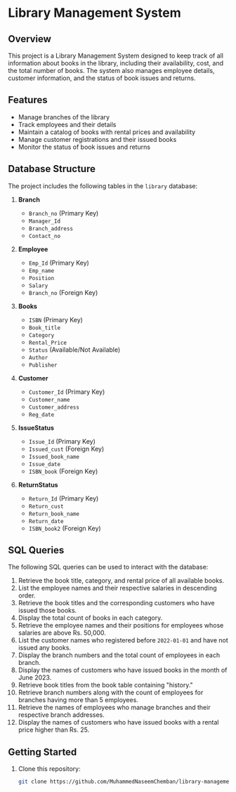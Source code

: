 # Library Management System

## Overview

This project is a Library Management System designed to keep track of all information about books in the library, including their availability, cost, and the total number of books. The system also manages employee details, customer information, and the status of book issues and returns.

## Features

- Manage branches of the library
- Track employees and their details
- Maintain a catalog of books with rental prices and availability
- Manage customer registrations and their issued books
- Monitor the status of book issues and returns

## Database Structure

The project includes the following tables in the `library` database:

1. **Branch**
   - `Branch_no` (Primary Key)
   - `Manager_Id`
   - `Branch_address`
   - `Contact_no`

2. **Employee**
   - `Emp_Id` (Primary Key)
   - `Emp_name`
   - `Position`
   - `Salary`
   - `Branch_no` (Foreign Key)

3. **Books**
   - `ISBN` (Primary Key)
   - `Book_title`
   - `Category`
   - `Rental_Price`
   - `Status` (Available/Not Available)
   - `Author`
   - `Publisher`

4. **Customer**
   - `Customer_Id` (Primary Key)
   - `Customer_name`
   - `Customer_address`
   - `Reg_date`

5. **IssueStatus**
   - `Issue_Id` (Primary Key)
   - `Issued_cust` (Foreign Key)
   - `Issued_book_name`
   - `Issue_date`
   - `ISBN_book` (Foreign Key)

6. **ReturnStatus**
   - `Return_Id` (Primary Key)
   - `Return_cust`
   - `Return_book_name`
   - `Return_date`
   - `ISBN_book2` (Foreign Key)

## SQL Queries

The following SQL queries can be used to interact with the database:

1. Retrieve the book title, category, and rental price of all available books.
2. List the employee names and their respective salaries in descending order.
3. Retrieve the book titles and the corresponding customers who have issued those books.
4. Display the total count of books in each category.
5. Retrieve the employee names and their positions for employees whose salaries are above Rs. 50,000.
6. List the customer names who registered before `2022-01-01` and have not issued any books.
7. Display the branch numbers and the total count of employees in each branch.
8. Display the names of customers who have issued books in the month of June 2023.
9. Retrieve book titles from the book table containing "history."
10. Retrieve branch numbers along with the count of employees for branches having more than 5 employees.
11. Retrieve the names of employees who manage branches and their respective branch addresses.
12. Display the names of customers who have issued books with a rental price higher than Rs. 25.

## Getting Started

1. Clone this repository:
   ```bash
   git clone https://github.com/MuhammedNaseemChemban/library-management-system.git
